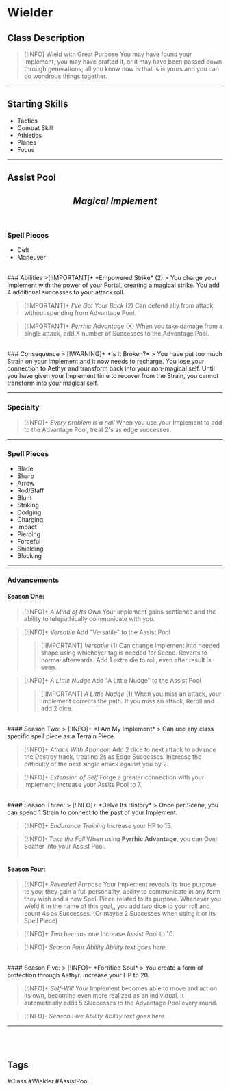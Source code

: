 # Wielder

## Class Description
> [!INFO] Wield with Great Purpose
> You may have found your implement, you may have crafted it, or it may have been passed down through generations; all you know now is that is is yours and you can do wondrous things together.

***

## Starting Skills
- Tactics
- Combat Skill
- Athletics
- Planes
- Focus

***
## Assist Pool 
<h2><i><center>Magical Implement</i></h2></center>
<br>

### Spell Pieces
- Deft
- Maneuver
<br>
### Abilities
>[!IMPORTANT]+ *Empowered Strike* (2)
> You charge your Implement with the power of your Portal, creating a magical strike. You add 4 additional successes to your attack roll.

>[!IMPORTANT]+ *I've Got Your Back* (2) 
> Can defend ally from attack without spending from Advantage Pool.

 >[!IMPORTANT]+ *Pyrrhic Advantage* (X) 
 > When you take damage from a single attack, add X number of Successes to the Advantage Pool.
<br>
### Consequence
> [!WARNING]+  *Is It Broken?*
> You have put too much Strain on your Implement and it now needs to recharge. You lose your connection to Aethyr and transform back into your non-magical self. Until you have given your Implement time to recover from the Strain, you cannot transform into your magical self. 

***
### Specialty
> [!INFO]+ *Every problem is a nail* 
> When you use your Implement to add to the Advantage Pool, treat 2's as edge successes.

***
### Spell Pieces
- Blade
- Sharp
- Arrow
- Rod/Staff
- Blunt
- Striking
- Dodging
- Charging
- Impact
- Piercing
- Forceful
- Shielding
- Blocking

---
### Advancements

#### Season One:
> [!INFO]+ *A Mind of Its Own* 
> Your implement gains sentience and the ability to telepathically communicate with you.

> [!INFO]+ *Versatile* 
> Add "Versatile" to the Assist Pool
> > [!IMPORTANT] *Versatile* (1)
> > Can change Implement into needed shape using whichever tag is needed for Scene. Reverts to normal afterwards. Add 1 extra die to roll, even after result is seen.

> [!INFO]+ *A LIttle Nudge* 
> Add "A Little Nudge" to the Assist Pool
> > [!IMPORTANT] *A Little Nudge* (1)
> > When you miss an attack, your Implement corrects the path. If you miss an attack, Reroll and add 2 dice.
<br>
#### Season Two:
> [!INFO]+ *I Am My Implement* 
> Can use any class specific spell piece as a Terrain Piece.

> [!INFO]+ *Attack With Abandon* 
> Add 2 dice to next attack to advance the Destroy track, treating 2s as Edge Successes. Increase the difficulty of the next single attack against you by 2. 

> [!INFO]+ *Extension of Self* 
> Forge a greater connection with your Implement; increase your Assits Pool to 7.

<br>
#### Season Three:
> [!INFO]+ *Delve Its History* 
> Once per Scene, you can spend 1 Strain to connect to the past of your Implement. 

> [!INFO]+ *Endurance Training* 
> Increase your HP to 15.

> [!INFO]- *Take the Fall*
> When using **Pyrrhic Advantage**, you can Over Scatter into your Assist Pool.
<br><br>
#### Season Four:
> [!INFO]+ *Revealed Purpose* 
> Your Implement reveals its true purpose to you; they gain a full personality, ability to communicate in any form they wish and a new Spell Piece related to its purpose. Whenever you wield it in the name of this goal,, you add two dice to your roll and count 4s as Successes. (Or maybe 2 Successes when using it or its Spell Piece)

> [!INFO]+ *Two become one* 
> Increase Assist Pool to 10.

> [!INFO]- *Season Four Ability* 
> *Ability text goes here.*
<br>
#### Season Five:
> [!INFO]+ *Fortified Soul* 
> You create a form of protection through Aethyr. Increase your HP to 20.

> [!INFO]+ *Self-Will* 
> Your Implement becomes able to move and act on its own, becoming even more realized as an individual. It automatically adds 5 SUccesses to the Advantage Pool every round.

> [!INFO]- *Season Five Ability* 
> *Ability text goes here.*

--- 
<br>
<br>

## Tags
#Class #Wielder #AssistPool 
